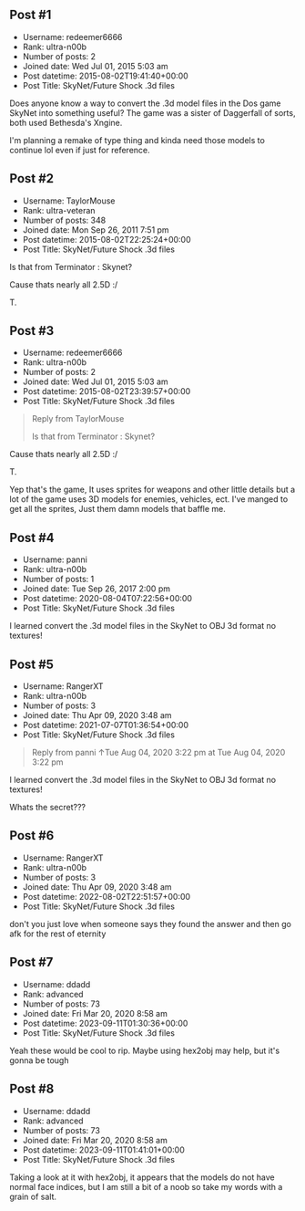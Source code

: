 ## Post #1
- Username: redeemer6666
- Rank: ultra-n00b
- Number of posts: 2
- Joined date: Wed Jul 01, 2015 5:03 am
- Post datetime: 2015-08-02T19:41:40+00:00
- Post Title: SkyNet/Future Shock .3d files

Does anyone know a way to convert the .3d model files in the Dos game SkyNet into something useful? 
The game was a sister of Daggerfall of sorts, both used Bethesda's Xngine.

I'm planning a remake of type thing and kinda need those models to continue lol even if just for reference.
## Post #2
- Username: TaylorMouse
- Rank: ultra-veteran
- Number of posts: 348
- Joined date: Mon Sep 26, 2011 7:51 pm
- Post datetime: 2015-08-02T22:25:24+00:00
- Post Title: SkyNet/Future Shock .3d files

Is that from Terminator : Skynet?

Cause thats nearly all 2.5D :/

T.
## Post #3
- Username: redeemer6666
- Rank: ultra-n00b
- Number of posts: 2
- Joined date: Wed Jul 01, 2015 5:03 am
- Post datetime: 2015-08-02T23:39:57+00:00
- Post Title: SkyNet/Future Shock .3d files

> Reply from TaylorMouse
>
> Is that from Terminator : Skynet?

Cause thats nearly all 2.5D :/

T.

Yep that's the game, It uses sprites for weapons and other little details but a lot of the game uses 3D models for enemies, vehicles, ect.
I've manged to get all the sprites, Just them damn models that baffle me.
## Post #4
- Username: panni
- Rank: ultra-n00b
- Number of posts: 1
- Joined date: Tue Sep 26, 2017 2:00 pm
- Post datetime: 2020-08-04T07:22:56+00:00
- Post Title: SkyNet/Future Shock .3d files

I learned convert the .3d model files in the SkyNet to OBJ 3d format no textures!
## Post #5
- Username: RangerXT
- Rank: ultra-n00b
- Number of posts: 3
- Joined date: Thu Apr 09, 2020 3:48 am
- Post datetime: 2021-07-07T01:36:54+00:00
- Post Title: SkyNet/Future Shock .3d files

> Reply from panni ↑Tue Aug 04, 2020 3:22 pm at Tue Aug 04, 2020 3:22 pm
>
> 
I learned convert the .3d model files in the SkyNet to OBJ 3d format no textures!

Whats the secret???
## Post #6
- Username: RangerXT
- Rank: ultra-n00b
- Number of posts: 3
- Joined date: Thu Apr 09, 2020 3:48 am
- Post datetime: 2022-08-02T22:51:57+00:00
- Post Title: SkyNet/Future Shock .3d files

don't you just love when someone says they found the answer and then go afk for the rest of eternity
## Post #7
- Username: ddadd
- Rank: advanced
- Number of posts: 73
- Joined date: Fri Mar 20, 2020 8:58 am
- Post datetime: 2023-09-11T01:30:36+00:00
- Post Title: SkyNet/Future Shock .3d files

Yeah these would be cool to rip. Maybe using hex2obj may help, but it's gonna be tough
## Post #8
- Username: ddadd
- Rank: advanced
- Number of posts: 73
- Joined date: Fri Mar 20, 2020 8:58 am
- Post datetime: 2023-09-11T01:41:01+00:00
- Post Title: SkyNet/Future Shock .3d files

Taking a look at it with hex2obj, it appears that the models do not have normal face indices, but I am still a bit of a noob so take my words with a grain of salt.
